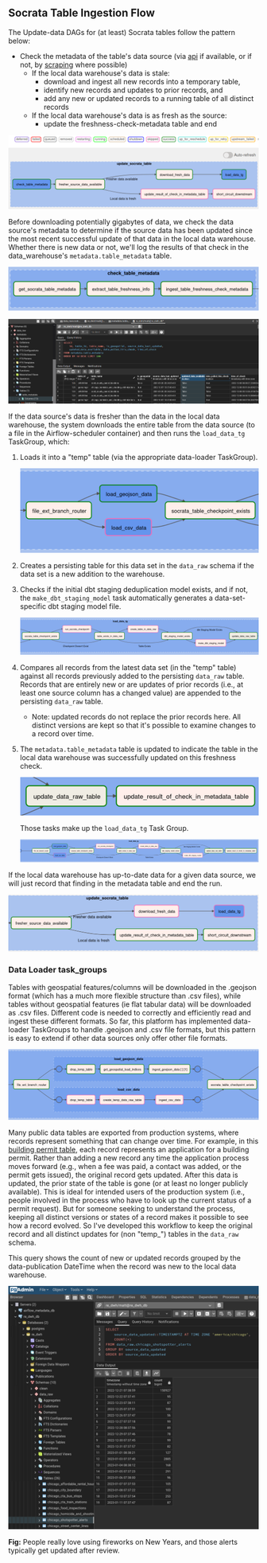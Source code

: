 ## Socrata Table Ingestion Flow

The Update-data DAGs for (at least) Socrata tables follow the pattern below:
* Check the metadata of the table's data source (via [api](https://socratametadataapi.docs.apiary.io/) if available, or if not, by [scraping](https://www2.census.gov/) where possible)
  * If the local data warehouse's data is stale:
    * download and ingest all new records into a temporary table,
    * identify new records and updates to prior records, and
    * add any new or updated records to a running table of all distinct records
  * If the local data warehouse's data is as fresh as the source:
    * update the freshness-check-metadata table and end

![Simple Update DAG Flow](/assets/imgs/Socrata_ELT_DAG/High_level_update_socrata_table_view_w_task_statuses.PNG)

Before downloading potentially gigabytes of data, we check the data source's metadata to determine if the source data has been updated since the most recent successful update of that data in the local data warehouse. Whether there is new data or not, we'll log the results of that check in the data_warehouse's `metadata.table_metadata` table. 

![check_table_metadata TaskGroup](/assets/imgs/Socrata_ELT_DAG/Check_table_metadata_tg.PNG)

![Freshness check metadata Table in pgAdmin4](/assets/imgs/metadata_table_query_view.PNG)

If the data source's data is fresher than the data in the local data warehouse, the system downloads the entire table from the data source (to a file in the Airflow-scheduler container) and then runs the `load_data_tg` TaskGroup, which:

1. Loads it into a "temp" table (via the appropriate data-loader TaskGroup).

    ![load_data_tg TaskGroup loaders minimized](/assets/imgs/Socrata_ELT_DAG/Condensed_file_ext_loader_tgs.PNG)

2. Creates a persisting table for this data set in the `data_raw` schema if the data set is a new addition to the warehouse.

3. Checks if the initial dbt staging deduplication model exists, and if not, the `make_dbt_staging_model` task automatically generates a data-set-specific dbt staging model file.

    ![load_data_tg TaskGroup data_raw table-maker and dbt model generator](/assets/imgs/Socrata_ELT_DAG/schema_and_file_generation_phase_of_load_data_tg.PNG)

4. Compares all records from the latest data set (in the "temp" table) against all records previously added to the persisting `data_raw` table. Records that are entirely new or are updates of prior records (i.e., at least one source column has a changed value) are appended to the persisting `data_raw` table.

    * Note: updated records do not replace the prior records here. All distinct versions are kept so that it's possible to examine changes to a record over time.

5. The `metadata.table_metadata` table is updated to indicate the table in the local data warehouse was successfully updated on this freshness check.

    ![load_data_tg TaskGroup metadata update](/assets/imgs/Socrata_ELT_DAG/Finishing_load_data_tg_metadata_update.PNG)

    Those tasks make up the `load_data_tg` Task Group.

    ![load_data_tg TaskGroup High Level](/assets/imgs/Socrata_ELT_DAG/High_level_load_data_tg.PNG)

If the local data warehouse has up-to-date data for a given data source, we will just record that finding in the metadata table and end the run.

![Local data is fresh so we will note that and end](/assets/imgs/Socrata_ELT_DAG/Local_data_is_fresh_condition.PNG)

### Data Loader task_groups

Tables with geospatial features/columns will be downloaded in the .geojson format (which has a much more flexible structure than .csv files), while tables without geospatial features (ie flat tabular data) will be downloaded as .csv files. Different code is needed to correctly and efficiently read and ingest these different formats. So far, this platform has implemented data-loader TaskGroups to handle .geojson and .csv file formats, but this pattern is easy to extend if other data sources only offer other file formats.

![data-loading TaskGroups in load_data_tg TaskGroup](/assets/imgs/Socrata_ELT_DAG/Full_view_data_loaders_in_load_data_tg.PNG)

Many public data tables are exported from production systems, where records represent something that can change over time. For example, in this [building permit table](https://data.cityofchicago.org/Buildings/Building-Permits/ydr8-5enu), each record represents an application for a building permit. Rather than adding a new record any time the application process moves forward (e.g., when a fee was paid, a contact was added, or the permit gets issued), the original record gets updated. After this data is updated, the prior state of the table is gone (or at least no longer publicly available). This is ideal for intended users of the production system (i.e., people involved in the process who have to look up the current status of a permit request). But for someone seeking to understand the process, keeping all distinct versions or states of a record makes it possible to see how a record evolved. So I've developed this workflow to keep the original record and all distinct updates for (non "temp_") tables in the `data_raw` schema.

This query shows the count of new or updated records grouped by the data-publication DateTime when the record was new to the local data warehouse.

![People love using fireworks on New Years](/assets/imgs/pgAdmin4/shot_spotter_alerts_after_new_years.png)

  **Fig:** People really love using fireworks on New Years, and those alerts typically get updated after review.

